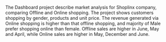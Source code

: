 The Dashboard project describe market analysis for Shoplinx company, comparing Offline and Online shopping. 
The project shows customers shopping by gender, products and unit price.
The revenue generated via Online shopping is higher than that offline shopping, and majority of Male prefer shopping online than female.
Offline sales are higher in June, May and April, while Online sales are higher in May, December and June. 
